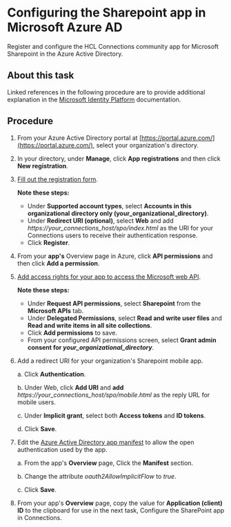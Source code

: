 # Configuring the Sharepoint app in Microsoft Azure AD

Register and configure the HCL Connections community app for Microsoft Sharepoint in the Azure Active Directory.

## About this task
Linked references in the following procedure are to provide additional explanation in the [Microsoft Identity Platform](https://docs.microsoft.com/en-us/azure/active-directory/develop/v2-overview) documentation.

## Procedure

1. From your Azure Active Directory portal at [https://portal.azure.com/](https://portal.azure.com/), select your organization's directory.
2. In your directory, under **Manage**, click **App registrations** and then click **New registration**.
3. [Fill out the registration form](https://docs.microsoft.com/en-us/azure/active-directory/develop/quickstart-register-app).
    
    **Note these steps:**
    - Under **Supported account types**, select **Accounts in this organizational directory only (your_organizational_directory)**.
    - Under **Redirect URI (optional)**, select **Web** and add *https://your_connections_host/spo/index.html* as the URI for your Connections users to receive their authentication response.
    - Click **Register**.

4. From your **app's** Overview page in Azure, click **API permissions** and then click **Add a permission**.
5. [Add access rights for your app to access the Microsoft web API](https://docs.microsoft.com/en-us/azure/active-directory/develop/quickstart-configure-app-access-web-apis).
    
    **Note these steps:**
    - Under **Request API permissions**, select **Sharepoint** from the **Microsoft APIs** tab.
    - Under **Delegated Permissions**, select **Read and write user files** and **Read and write items in all site collections**.
    - Click **Add permissions** to save.
    - From your configured API permissions screen, select **Grant admin consent for *your_organizational_directory***.
6. Add a redirect URI for your organization's Sharepoint mobile app.
    
    a. Click **Authentication**.
    
    b. Under Web, click **Add URI** and **add** *https://your_connections_host/spo/mobile.html* as the reply URL for mobile users.
    
    c. Under **Implicit grant**, select both **Access tokens** and **ID tokens**.
    
    d. Click **Save**.
    
7. Edit the [Azure Active Directory app manifest](https://docs.microsoft.com/en-us/azure/active-directory/develop/reference-app-manifest) to allow the open authentication used by the app.
    
    a. From the app's **Overview** page, Click the **Manifest** section.
    
    b. Change the attribute *oauth2AllowImplicitFlow* to *true*.
    
    c. Click **Save**.
8. From your app's **Overview** page, copy the value for **Application (client) ID** to the clipboard for use in the next task, Configure the SharePoint app in Connections. 
